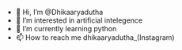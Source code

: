 - 👋 Hi, I’m @Dhikaaryadutha
- 👀 I’m interested in artificial intelegence
- 🌱 I’m currently learning python
- 📫 How to reach me dhikaaryadutha_(Instagram)

<!---
Dhikaaryadutha/Dhikaaryadutha is a ✨ special ✨ repository because its `README.md` (this file) appears on your GitHub profile.
You can click the Preview link to take a look at your changes.
--->
